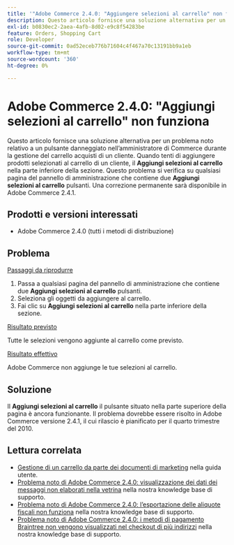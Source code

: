 ```yaml
---
title: '"Adobe Commerce 2.4.0: "Aggiungere selezioni al carrello" non funziona"'
description: Questo articolo fornisce una soluzione alternativa per un problema noto relativo a un pulsante danneggiato nell’amministratore di Commerce durante la gestione del carrello acquisti di un cliente. Quando si tenta di aggiungere prodotti selezionati al carrello di un cliente, il pulsante **Aggiungi selezioni al carrello** situato nella parte inferiore della sezione non funziona. Questo problema si verifica in qualsiasi pagina del pannello di amministrazione che contiene due pulsanti **Aggiungi selezioni al carrello**. Una correzione permanente sarà disponibile in Adobe Commerce 2.4.1.
exl-id: b0830ec2-2aea-4afb-8d02-e9c8f54283be
feature: Orders, Shopping Cart
role: Developer
source-git-commit: 0ad52eceb776b71604c4f467a70c13191bb9a1eb
workflow-type: tm+mt
source-wordcount: '360'
ht-degree: 0%

---
```


# Adobe Commerce 2.4.0: &quot;Aggiungi selezioni al carrello&quot; non funziona

Questo articolo fornisce una soluzione alternativa per un problema noto relativo a un pulsante danneggiato nell’amministratore di Commerce durante la gestione del carrello acquisti di un cliente. Quando tenti di aggiungere prodotti selezionati al carrello di un cliente, il **Aggiungi selezioni al carrello** nella parte inferiore della sezione. Questo problema si verifica su qualsiasi pagina del pannello di amministrazione che contiene due **Aggiungi selezioni al carrello** pulsanti. Una correzione permanente sarà disponibile in Adobe Commerce 2.4.1.

## Prodotti e versioni interessati

* Adobe Commerce 2.4.0 (tutti i metodi di distribuzione)

## Problema

<u>Passaggi da riprodurre</u>

1. Passa a qualsiasi pagina del pannello di amministrazione che contiene due **Aggiungi selezioni al carrello** pulsanti.
1. Seleziona gli oggetti da aggiungere al carrello.
1. Fai clic su **Aggiungi selezioni al carrello** nella parte inferiore della sezione.

<u>Risultato previsto</u>

Tutte le selezioni vengono aggiunte al carrello come previsto.

<u>Risultato effettivo</u>

Adobe Commerce non aggiunge le tue selezioni al carrello.

## Soluzione

Il **Aggiungi selezioni al carrello** il pulsante situato nella parte superiore della pagina è ancora funzionante. Il problema dovrebbe essere risolto in Adobe Commerce versione 2.4.1, il cui rilascio è pianificato per il quarto trimestre del 2010.

## Lettura correlata

* [Gestione di un carrello da parte dei documenti di marketing](https://docs.magento.com/user-guide/sales/shopping-assisted-cart-manage.html) nella guida utente.
* [Problema noto di Adobe Commerce 2.4.0: visualizzazione dei dati dei messaggi non elaborati nella vetrina](/help/troubleshooting/storefront/magento-2-4-0-issue-storefront-raw-message-data-display.md) nella nostra knowledge base di supporto.
* [Problema noto di Adobe Commerce 2.4.0: l’esportazione delle aliquote fiscali non funziona](/help/troubleshooting/miscellaneous/magento-2-4-0-known-issue-export-tax-rates-does-not-work.md) nella nostra knowledge base di supporto.
* [Problema noto di Adobe Commerce 2.4.0: i metodi di pagamento Braintree non vengono visualizzati nel checkout di più indirizzi](/help/troubleshooting/payments/magento-2-4-0-braintree-not-in-multiple-addresses-checkout.md) nella nostra knowledge base di supporto.
